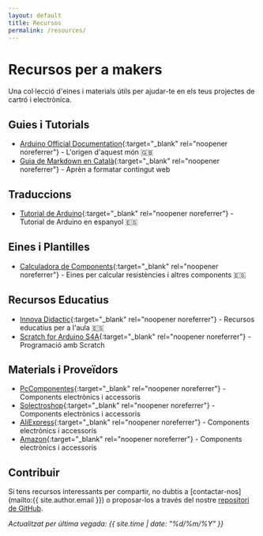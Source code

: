 ```yaml
---
layout: default
title: Recursos
permalink: /resources/
---
```


<h1>Recursos per a makers</h1>

Una col·lecció d'eines i materials útils per ajudar-te en els teus projectes de cartró i electrònica.

## Guies i Tutorials

- [Arduino Official Documentation](https://www.arduino.cc/){:target="_blank" rel="noopener noreferrer"} - L'origen d'aquest món 🇬🇧
- [Guia de Markdown en Català](https://cartrotech.github.io/guia-markdown-ca){:target="_blank" rel="noopener noreferrer"} - Aprèn a formatar contingut web

## Traduccions

- [Tutorial de Arduino](https://cartrotech.github.io/arduino-tutorial-es){:target="_blank" rel="noopener noreferrer"} - Tutorial de Arduino en espanyol 🇪🇸

## Eines i Plantilles

- [Calculadora de Components](https://www.digikey.com/es/resources/conversion-calculators/conversion-calculator-resistor-color-code){:target="_blank" rel="noopener noreferrer"} - Eines per calcular resistències i altres components 🇪🇸

## Recursos Educatius

- [Innova Didactic](https://content.innovadidactic.com/){:target="_blank" rel="noopener noreferrer"} - Recursos educatius per a l'aula 🇪🇸
- [Scratch for Arduino S4A](https://s4a.cat/index_ca.html){:target="_blank" rel="noopener noreferrer"} - Programació amb Scratch

## Materials i Proveïdors

- [PcComponentes](https://www.pccomponentes.com/){:target="_blank" rel="noopener noreferrer"} - Components electrònics i accessoris
- [Solectroshop](https://solectroshop.com/es/){:target="_blank" rel="noopener noreferrer"} - Components electrònics i accessoris
- [AliExpress](https://www.aliexpress.com/){:target="_blank" rel="noopener noreferrer"} - Components electrònics i accessoris
- [Amazon](https://www.amazon.es/){:target="_blank" rel="noopener noreferrer"} - Components electrònics i accessoris

## Contribuir

Si tens recursos interessants per compartir, no dubtis a [contactar-nos](mailto:{{ site.author.email }}) o proposar-los a través del nostre [repositori de GitHub](https://github.com/cartrotech).

*Actualitzat per última vegada: {{ site.time | date: "%d/%m/%Y" }}*
